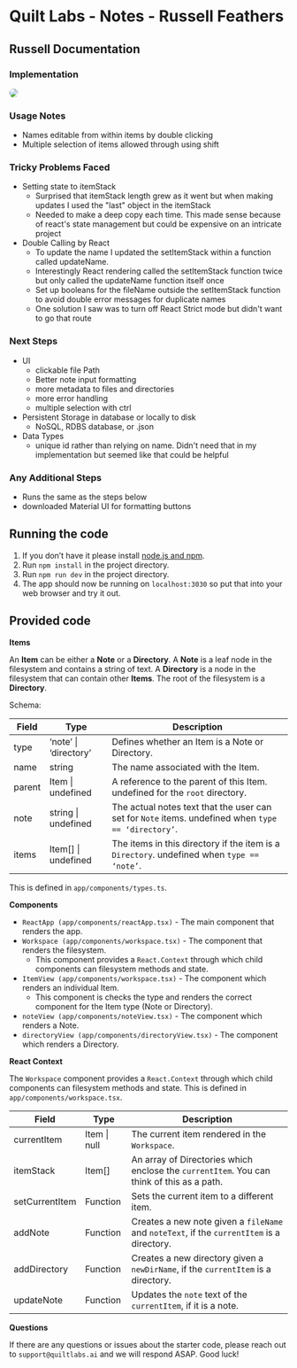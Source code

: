# Quilt Labs - Notes - Russell Feathers

## Russell Documentation

### Implementation

<img src="./public/app.png" style="border-radius: 8px;">

### Usage Notes
  - Names editable from within items by double clicking
  - Multiple selection of items allowed through using shift

### Tricky Problems Faced

- Setting state to itemStack
  - Surprised that itemStack length grew as it went but when making updates I used the "last" object in the itemStack
  - Needed to make a deep copy each time.  This made sense because of react's state management but could be expensive on an intricate project
- Double Calling by React
  - To update the name I updated the setItemStack within a function called updateName.
  - Interestingly React rendering called the setItemStack function twice but only called the updateName function itself once
  - Set up booleans for the fileName outside the setItemStack function to avoid double error messages for duplicate names
  - One solution I saw was to turn off React Strict mode but didn't want to go that route

### Next Steps
- UI
  - clickable file Path
  - Better note input formatting
  - more metadata to files and directories
  - more error handling
  - multiple selection with ctrl
- Persistent Storage in database or locally to disk
  - NoSQL, RDBS database, or .json
- Data Types
  - unique id rather than relying on name. Didn't need that in my implementation but seemed like that could be helpful

### Any Additional Steps
- Runs the same as the steps below
- downloaded Material UI for formatting buttons


## Running the code

1. If you don’t have it please install [node.js and npm](https://docs.npmjs.com/downloading-and-installing-node-js-and-npm).
2. Run `npm install` in the project directory.
3. Run `npm run dev` in the project directory.
4. The app should now be running on `localhost:3030` so put that into your web browser and try it out.


## Provided code

**Items**

An **Item** can be either a **Note** or a **Directory**. A **Note** is a leaf node in the filesystem and contains a string of text. A **Directory** is a node in the filesystem that can contain other **Items**. The root of the filesystem is a **Directory**.

Schema:

| **Field** | **Type**              | **Description**                                                                                       |
|-----------|-----------------------|-------------------------------------------------------------------------------------------------------|
| type      | ‘note’ \| ‘directory’ | Defines whether an Item is a Note or Directory.                                                       |
| name      | string                | The name associated with the Item.                                                                    |
| parent    | Item \| undefined     | A reference to the parent of this Item.   undefined for the `root` directory.                         |
| note      | string \| undefined   | The actual notes text that the user can set for `Note` items.   undefined when `type == ‘directory’`. |
| items     | Item[] \| undefined   | The items in this directory if the item is a `Directory`.   undefined when `type == ‘note’`.          |

This is defined in `app/components/types.ts`.

**Components**

* `ReactApp (app/components/reactApp.tsx)` - The main component that renders the app.
* `Workspace (app/components/workspace.tsx)` - The component that renders the filesystem.
  * This component provides a `React.Context` through which child components can filesystem methods and state.
* `ItemView (app/components/workspace.tsx)` - The component which renders an individual Item.
  * This component is checks the type and renders the correct component for the Item type (Note or Directory).
* `noteView (app/components/noteView.tsx)` - The component which renders a Note.
* `directoryView (app/components/directoryView.tsx)` - The component which renders a Directory.

**React Context**

The `Workspace` component provides a `React.Context` through which child components can filesystem methods and state. This is defined in `app/components/workspace.tsx`.

| **Field**      | **Type**     | **Description**                                                                            |
|----------------|--------------|--------------------------------------------------------------------------------------------|
| currentItem    | Item \| null | The current item rendered in the `Workspace`.                                              |
| itemStack      | Item[]       | An array of Directories which enclose the `currentItem`. You can think of this as a path.  |
| setCurrentItem | Function     | Sets the current item to a different item.                                                 |
| addNote        | Function     | Creates a new note given a `fileName` and `noteText`, if the `currentItem` is a directory. |
| addDirectory   | Function     | Creates a new directory given a `newDirName`, if the `currentItem` is a directory.         |
| updateNote     | Function     | Updates the `note` text of the `currentItem`, if it is a note.                             |

**Questions**

If there are any questions or issues about the starter code, please reach out to `support@quiltlabs.ai` and we will respond ASAP. Good luck!